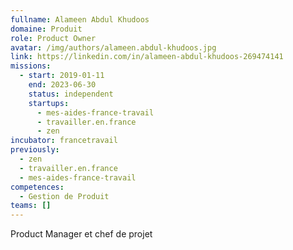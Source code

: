 ```yaml
---
fullname: Alameen Abdul Khudoos
domaine: Produit
role: Product Owner
avatar: /img/authors/alameen.abdul-khudoos.jpg
link: https://linkedin.com/in/alameen-abdul-khudoos-269474141
missions:
  - start: 2019-01-11
    end: 2023-06-30
    status: independent
    startups:
      - mes-aides-france-travail
      - travailler.en.france
      - zen
incubator: francetravail
previously:
  - zen
  - travailler.en.france
  - mes-aides-france-travail
competences:
  - Gestion de Produit
teams: []
---
```

Product Manager et chef de projet
